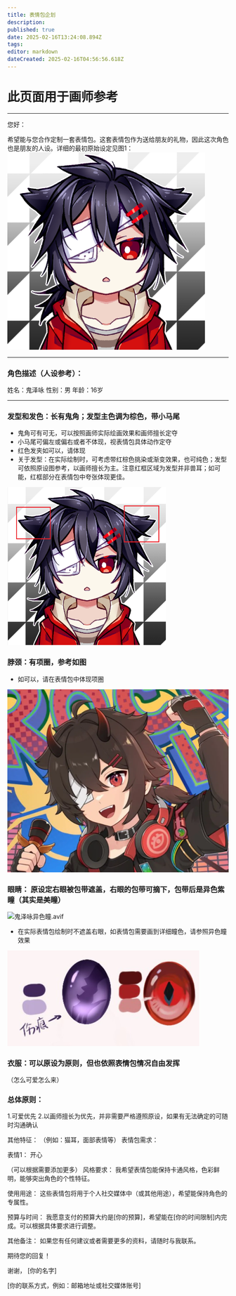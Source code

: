```yaml
---
title: 表情包企划
description: 
published: true
date: 2025-02-16T13:24:08.894Z
tags: 
editor: markdown
dateCreated: 2025-02-16T04:56:56.618Z
---
```


# 此页面用于画师参考
----
您好：

希望能与您合作定制一套表情包。这套表情包作为送给朋友的礼物，因此这次角色也是朋友的人设。详细的最初原始设定见图1：
<img src="/kuizeyong/初稿头像.png" alt="img" style="zoom:75%;" />

----

### 角色描述（人设参考）：

姓名：鬼泽咏
性别：男
年龄：16岁

----
### 发型和发色：长有鬼角；发型主色调为棕色，带小马尾
- 鬼角可有可无，可以按照画师实际绘画效果和画师擅长定夺
- 小马尾可偏左或偏右或者不体现，视表情包具体动作定夺
- 红色发夹如可以，请体现
- 关于发型：在实际绘制时，可考虑带红棕色挑染或渐变效果，也可纯色；发型可依照原设图参考，以画师擅长为主。注意红框区域为发型并非兽耳；如可能，红框部分在表情包中夸张体现更佳。
<img src="/kuizeyong/鬼鬼头发设定要求.png" alt="img" style="zoom:60%;" />

### 脖颈：有项圈，参考如图
- 如可以，请在表情包中体现项圈
<img src="/kuizeyong/鬼鬼发色设定.webp" alt="img" style="zoom:60%;" />

### 眼睛： 原设定右眼被包带遮盖，右眼的包带可摘下，包带后是异色紫瞳（其实是美瞳）
![鬼泽咏异色瞳.avif](/kuizeyong/鬼泽咏异色瞳.avif)
- 在实际表情包绘制时不遮盖右眼，如表情包需要画到详细瞳色，请参照异色瞳效果
<img src="/kuizeyong/瞳色设定.png" alt="img" style="zoom:60%;" />


### 衣服：可以原设为原则，但也依照表情包情况自由发挥
（怎么可爱怎么来）

### 总体原则：
1.可爱优先
2.以画师擅长为优先，并非需要严格遵照原设，如果有无法确定的可随时沟通确认





其他特征： （例如：猫耳，面部表情等）
表情包需求：

表情1： 开心

（可以根据需要添加更多）
风格要求：
我希望表情包能保持卡通风格，色彩鲜明，能够突出角色的个性特征。

使用用途：
这些表情包将用于个人社交媒体中（或其他用途），希望能保持角色的专属性。

预算与时间：
我愿意支付的预算大约是[你的预算]，希望能在[你的时间限制]内完成。可以根据具体要求进行调整。

其他备注：
如果您有任何建议或者需要更多的资料，请随时与我联系。

期待您的回复！

谢谢，
[你的名字]

[你的联系方式，例如：邮箱地址或社交媒体账号]

